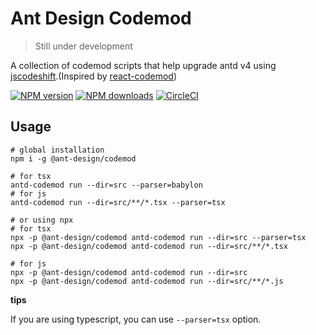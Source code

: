 # Ant Design Codemod

> Still under development

A collection of codemod scripts that help upgrade antd v4 using [jscodeshift](https://github.com/facebook/jscodeshift).(Inspired by [react-codemod](https://github.com/reactjs/react-codemod))

[![NPM version](https://img.shields.io/npm/v/@ant-design/codemod.svg?style=flat)](https://npmjs.org/package/@ant-design/codemod)
[![NPM downloads](http://img.shields.io/npm/dm/@ant-design/codemod.svg?style=flat)](https://npmjs.org/package/@ant-design/codemod)
[![CircleCI](https://circleci.com/gh/ant-design/codemod.svg?style=svg)](https://circleci.com/gh/ant-design/codemod)

## Usage

```shell
# global installation
npm i -g @ant-design/codemod

# for tsx
antd-codemod run --dir=src --parser=babylon
# for js
antd-codemod run --dir=src/**/*.tsx --parser=tsx

# or using npx
# for tsx
npx -p @ant-design/codemod antd-codemod run --dir=src --parser=tsx
npx -p @ant-design/codemod antd-codemod run --dir=src/**/*.tsx

# for js
npx -p @ant-design/codemod antd-codemod run --dir=src
npx -p @ant-design/codemod antd-codemod run --dir=src/**/*.js
```

**tips**

If you are using typescript, you can use `--parser=tsx` option.
